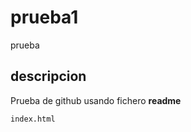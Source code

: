 
# prueba1
prueba

## descripcion
Prueba de github usando fichero **readme**
```console
index.html
```
